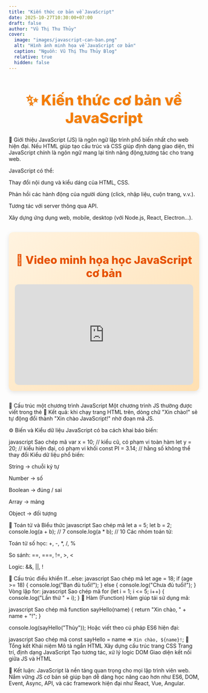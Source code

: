 ```yaml
---
title: "Kiến thức cơ bản về JavaScript"
date: 2025-10-27T10:30:00+07:00
draft: false
author: "Vũ Thị Thu Thủy"
cover:
  image: "images/javascript-can-ban.png"
  alt: "Hình ảnh minh họa về JavaScript cơ bản"
  caption: "Nguồn: Vũ Thị Thu Thủy Blog"
  relative: true
  hidden: false
---
```

<h1 align="center" style="color:#f57c00; font-size:2.4rem; font-weight:800; text-shadow:1px 1px 4px rgba(0,0,0,0.1);"> ✨ Kiến thức cơ bản về JavaScript </h1>
🧩 Giới thiệu
JavaScript (JS) là ngôn ngữ lập trình phổ biến nhất cho web hiện đại.
Nếu HTML giúp tạo cấu trúc và CSS giúp định dạng giao diện, thì JavaScript chính là ngôn ngữ mang lại tính năng động,tương tác cho trang web.

JavaScript có thể:

Thay đổi nội dung và kiểu dáng của HTML, CSS.

Phản hồi các hành động của người dùng (click, nhập liệu, cuộn trang, v.v.).

Tương tác với server thông qua API.

Xây dựng ứng dụng web, mobile, desktop (với Node.js, React, Electron...).

<div style="background: linear-gradient(135deg, #fff3e0, #ffe0b2); padding: 16px; border-radius: 12px; box-shadow: 0 4px 12px rgba(0,0,0,0.1); text-align:center; margin: 30px 0;">
  <h2 style="color:#e65100; font-weight:800; font-size:1.8rem; margin-bottom:12px;">
    🎥 Video minh họa học JavaScript cơ bản
  </h2>

  <div style="position: relative; padding-bottom: 56.25%; height: 0; overflow: hidden; max-width: 100%; border-radius: 10px;">
    <iframe 
        src="https://www.youtube.com/embed/0LX_B3-0XuU?list=PL33lvabfss1yGrOutFR03OZoqm91TSsvs"
        title="Video hướng dẫn JavaScript cơ bản"
        style="position: absolute; top: 0; left: 0; width: 100%; height: 100%; border: 0;"
        allow="accelerometer; autoplay; clipboard-write; encrypted-media; gyroscope; picture-in-picture; web-share"
        allowfullscreen>
    </iframe>
  </div>
</div>
🔹 Cấu trúc một chương trình JavaScript
Một chương trình JS thường được viết trong thẻ <script> hoặc trong file .js riêng.

Ví dụ:

html
Sao chép mã
<!DOCTYPE html>
<html>
<head>
  <title>Học JavaScript cơ bản</title>
</head>
<body>
  <h2 id="demo">Xin chào!</h2>

  <script>
    document.getElementById("demo").innerText = "Xin chào JavaScript!";
  </script>
</body>
</html>
🧠 Kết quả: khi chạy trang HTML trên, dòng chữ "Xin chào!" sẽ tự động đổi thành "Xin chào JavaScript!" nhờ đoạn mã JS.

⚙️ Biến và Kiểu dữ liệu
JavaScript có ba cách khai báo biến:

javascript
Sao chép mã
var x = 10;     // kiểu cũ, có phạm vi toàn hàm
let y = 20;     // kiểu hiện đại, có phạm vi khối
const PI = 3.14; // hằng số không thể thay đổi
Kiểu dữ liệu phổ biến:

String → chuỗi ký tự

Number → số

Boolean → đúng / sai

Array → mảng

Object → đối tượng

🧮 Toán tử và Biểu thức
javascript
Sao chép mã
let a = 5;
let b = 2;
console.log(a + b); // 7
console.log(a * b); // 10
Các nhóm toán tử:

Toán tử số học: +, -, *, /, %

So sánh: ==, ===, !=, >, <

Logic: &&, ||, !

🔁 Cấu trúc điều khiển
If...else:
javascript
Sao chép mã
let age = 18;
if (age >= 18) {
  console.log("Bạn đủ tuổi!");
} else {
  console.log("Chưa đủ tuổi!");
}
Vòng lặp for:
javascript
Sao chép mã
for (let i = 1; i <= 5; i++) {
  console.log("Lần thứ " + i);
}
🧱 Hàm (Function)
Hàm giúp tái sử dụng mã:

javascript
Sao chép mã
function sayHello(name) {
  return "Xin chào, " + name + "!";
}

console.log(sayHello("Thủy"));
Hoặc viết theo cú pháp ES6 hiện đại:

javascript
Sao chép mã
const sayHello = name => `Xin chào, ${name}!`;
🧠 Tổng kết
Khái niệm	Mô tả ngắn
HTML	Xây dựng cấu trúc trang
CSS	Trang trí, định dạng
JavaScript	Tạo tương tác, xử lý logic
DOM	Giao diện kết nối giữa JS và HTML

💬 Kết luận:
JavaScript là nền tảng quan trọng cho mọi lập trình viên web.
Nắm vững JS cơ bản sẽ giúp bạn dễ dàng học nâng cao hơn như ES6, DOM, Event, Async, API, và các framework hiện đại như React, Vue, Angular.